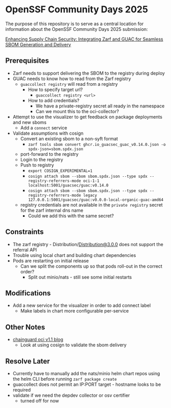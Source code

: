 # OpenSSF Community Days 2025

The purpose of this repository is to serve as a central location for information about the OpenSSF Community Days 2025 submission: 

[Enhancing Supply Chain Security: Integrating Zarf and GUAC for Seamless SBOM Generation and Delivery](https://sched.co/1zhnb)

## Prerequisites

- Zarf needs to support delivering the SBOM to the registry during deploy
- GUAC needs to know how to read from the Zarf registry
  - `guaccollect registry` will read from a registry
    - How to specify target url?
      - `guaccollect registry <url>`
    - How to add credentials?
      - We have a private-registry secret all ready in the namespace
      - Can we mount this to the oci-collector?
- Attempt to use the visualizer to get feedback on package deployments and new sboms
  - Add a `connect` service
- Validate assumptions with cosign
  - Convert an existing sbom to a non-syft format
    - `zarf tools sbom convert ghcr.io_guacsec_guac_v0.14.0.json -o spdx-json=sbom.spdx.json`
  - port-forward to the registry
  - Login to the registry
  - Push to registry
    - `export COSIGN_EXPERIMENTAL=1`
    - `cosign attach sbom --sbom sbom.spdx.json --type spdx --registry-referrers-mode oci-1-1 localhost:5001/guacsec/guac:v0.14.0`
    - `cosign attach sbom --sbom sbom.spdx.json --type spdx --registry-referrers-mode legacy 127.0.0.1:5001/guacsec/guac:v0.0.0-local-organic-guac-amd64`
  - registry credentials are not available in the `private registry` secret for the zarf internal dns name
    - Could we add this with the same secret?

## Constraints
- The zarf registry - Distribution/Distribution@3.0.0 does not support the referral API
- Trouble using local chart and building chart dependencies
- Pods are restarting on initial release
  - Can we split the components up so that pods roll-out in the correct order?
    - Split out minio/nats - still see some initial restarts 

## Modifications
- Add a new service for the visualizer in order to add connect label
  - Make labels in chart more configurable per-service


## Other Notes
- [chainguard oci v1.1 blog](https://www.chainguard.dev/unchained/building-towards-oci-v1-1-support-in-cosign)
  - Look at using cosign to validate the sbom delivery

## Resolve Later
- Currently have to manually add the nats/minio helm chart repos using the helm CLI before running `zarf package create`
- guaccollect does not permit an IP:PORT target - hostname looks to be required
- validate if we need the depdev collector or osv certifier
  - turned off for now